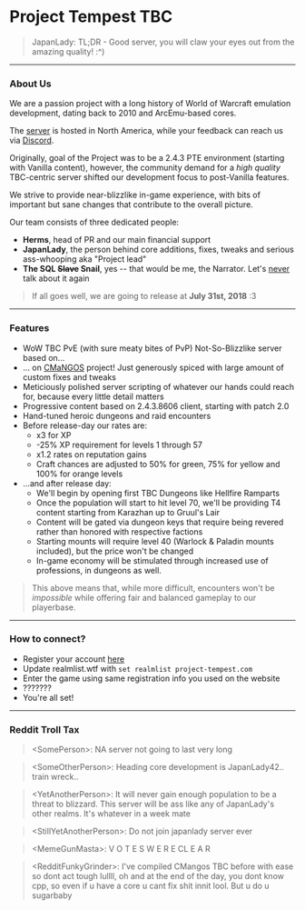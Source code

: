 # Project Tempest TBC

> JapanLady: TL;DR - Good server, you will claw your eyes out from the amazing quality! :^)

---

### About Us

We are a passion project with a long history of World of Warcraft emulation development,
dating back to 2010 and ArcEmu-based cores.

The [server](http://project-tempest.com/) is hosted in North America, while your feedback can reach us via [Discord](https://discord.gg/8YuWsRr).

Originally, goal of the Project was to be a 2.4.3 PTE environment (starting with Vanilla content), however,
the community demand for a _high quality_ TBC-centric server shifted our development focus to post-Vanilla features.

We strive to provide near-blizzlike in-game experience, with bits of important but sane changes that contribute to the overall picture.

Our team consists of three dedicated people:
- **Herms**, head of PR and our main financial support
- **JapanLady**, the person behind core additions, fixes, tweaks and serious ass-whooping aka "Project lead"
- **The SQL ~~Slave~~ Snail**, yes -- that would be me, the Narrator. Let's [never](https://github.com/me-shaon/GLWTPL) talk about it again

> If all goes well, we are going to release at **July 31st, 2018** :3

---

### Features

- WoW TBC PvE (with sure meaty bites of PvP) Not-So-Blizzlike server based on...
- ... on [CMaNGOS](https://github.com/cmangos) project! Just generously spiced with large amount of custom fixes and tweaks
- Meticiously polished server scripting of whatever our hands could reach for, because every little detail matters
- Progressive content based on 2.4.3.8606 client, starting with patch 2.0
- Hand-tuned heroic dungeons and raid encounters
- Before release-day our rates are:
  - x3 for XP
  - -25% XP requirement for levels 1 through 57
  - x1.2 rates on reputation gains
  - Craft chances are adjusted to 50% for green, 75% for yellow and 100% for orange levels
- ...and after release day:
  - We'll begin by opening first TBC Dungeons like Hellfire Ramparts
  - Once the population will start to hit level 70, we'll be providing T4 content starting from Karazhan up to Gruul's Lair
  - Content will be gated via dungeon keys that require being revered rather than honored with respective factions
  - Starting mounts will require level 40 (Warlock & Paladin mounts included), but the price won't be changed
  - In-game economy will be stimulated through increased use of professions, in dungeons as well.

> This above means that, while more difficult, encounters won't be _impossible_ while offering fair and balanced gameplay to our playerbase.

---

### How to connect?

- Register your account [here](http://project-tempest.com/register)
- Update realmlist.wtf with `set realmlist project-tempest.com`
- Enter the game using same registration info you used on the website
- ???????
- You're all set!

---

### Reddit Troll Tax

> \<SomePerson\>: NA server not going to last very long

>\<SomeOtherPerson\>: Heading core development is JapanLady42.. train wreck..

> \<YetAnotherPerson\>: It will never gain enough population to be a threat to blizzard. This server will be ass like any of JapanLady's other realms. It's whatever in a week mate

> \<StillYetAnotherPerson\>: Do not join japanlady server ever

> \<MemeGunMasta\>: V O T E S W E R E CL E A R

> \<RedditFunkyGrinder\>: I've compiled CMangos TBC before with ease so dont act tough lullll, oh and at the end of the day, you dont know cpp, so even if u have a core u cant fix shit innit lool. But u do u sugarbaby
